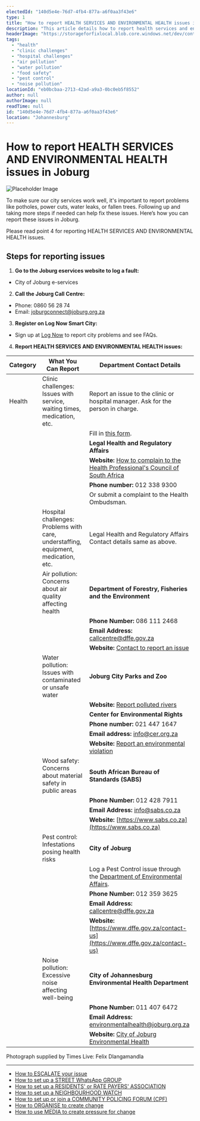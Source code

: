 ```yaml
---
electedId: "140d5e4e-76d7-4fb4-877a-a6f0aa3f43e6"
type: 1
title: "How to report HEALTH SERVICES AND ENVIRONMENTAL HEALTH issues in Joburg"
description: "This article details how to report health services and environmental health issues in Johannesburg, including clinic and hospital challenges, air and water pollution, and pest control. It provides contact information for relevant departments such as the City of Johannesburg Environmental Health Department, Legal Health and Regulatory Affairs, and the Department of Forestry, Fisheries and the Environment, along with instructions for logging issues through the City’s e-services platform."
headerImage: "https://storageforfixlocal.blob.core.windows.net/dev/content/140d5e4e-76d7-4fb4-877a-a6f0aa3f43e6/images/140d5e4e-76d7-4fb4-877a-a6f0aa3f43e6.webp"
tags:
  - "health"
  - "clinic challenges"
  - "hospital challenges"
  - "air pollution"
  - "water pollution"
  - "food safety"
  - "pest control"
  - "noise pollution"
locationId: "eb0bcbaa-2713-42ad-a9a3-0bc0eb5f8552"
author: null
authorImage: null
readTime: null
id: "140d5e4e-76d7-4fb4-877a-a6f0aa3f43e6"
location: "Johannesburg"
---
```


# How to report HEALTH SERVICES AND ENVIRONMENTAL HEALTH issues in Joburg

![Placeholder Image](https://storageforfixlocal.blob.core.windows.net/dev/content/140d5e4e-76d7-4fb4-877a-a6f0aa3f43e6/images/140d5e4e-76d7-4fb4-877a-a6f0aa3f43e6.webp)

To make sure our city services work well, it's important to report problems like potholes, power cuts, water leaks, or fallen trees. Following up and taking more steps if needed can help fix these issues. Here’s how you can report these issues in Joburg. 

Please read point 4 for reporting HEALTH SERVICES AND ENVIRONMENTAL HEALTH issues.

## Steps for reporting issues

1. **Go to the Joburg eservices website to log a fault:**  
- City of Joburg e-services


2. **Call the Joburg Call Centre:**
- Phone: 0860 56 28 74
- Email: joburgconnect@joburg.org.za


3. **Register on Log Now Smart City:**
- Sign up at [Log Now](https://www.lognow.co.za/) to report city problems and see FAQs.


4. **Report HEALTH SERVICES AND ENVIRONMENTAL HEALTH issues:**


| **Category** | **What You Can Report**                                                                 | **Department Contact Details**                                                                                                                |
|--------------|-----------------------------------------------------------------------------------------|-----------------------------------------------------------------------------------------------------------------------------------------------|
| Health       | Clinic challenges: Issues with service, waiting times, medication, etc.                 | Report an issue to the clinic or hospital manager. Ask for the person in charge.                                                              |
|              |                                                                                         | Fill in [this form](https://example.com).                                                                                                      |
|              |                                                                                         | **Legal Health and Regulatory Affairs**                                                                                                       |
|              |                                                                                         | **Website:** [How to complain to the Health Professional's Council of South Africa](https://example.com)                                       |
|              |                                                                                         | **Phone number:** 012 338 9300                                                                                                                |
|              |                                                                                         | Or submit a complaint to the Health Ombudsman.                                                                                                |
|              | Hospital challenges: Problems with care, understaffing, equipment, medication, etc.     | Legal Health and Regulatory Affairs Contact details same as above.                                                                            |
|              | Air pollution: Concerns about air quality affecting health                              | **Department of Forestry, Fisheries and the Environment**                                                                                     |
|              |                                                                                         | **Phone Number:** 086 111 2468                                                                                                                |
|              |                                                                                         | **Email Address:** [callcentre@dffe.gov.za](mailto:callcentre@dffe.gov.za)                                                                     |
|              |                                                                                         | **Website:** [Contact to report an issue](https://example.com)                                                                                |
|              | Water pollution: Issues with contaminated or unsafe water                               | **Joburg City Parks and Zoo**                                                                                                                 |
|              |                                                                                         | **Website:** [Report polluted rivers](https://example.com)                                                                                    |
|              |                                                                                         | **Center for Environmental Rights**                                                                                                           |
|              |                                                                                         | **Phone number:** 021 447 1647                                                                                                                |
|              |                                                                                         | **Email address:** [info@cer.org.za](mailto:info@cer.org.za)                                                                                   |
|              |                                                                                         | **Website:** [Report an environmental violation](https://example.com)                                                                         |
|              | Wood safety: Concerns about material safety in public areas                             | **South African Bureau of Standards (SABS)**                                                                                                  |
|              |                                                                                         | **Phone Number:** 012 428 7911                                                                                                                |
|              |                                                                                         | **Email Address:** [info@sabs.co.za](mailto:info@sabs.co.za)                                                                                   |
|              |                                                                                         | **Website:** [https://www.sabs.co.za](https://www.sabs.co.za)                                                                                 |
|              | Pest control: Infestations posing health risks                                          | **City of Joburg**                                                                                                                            |
|              |                                                                                         | Log a Pest Control issue through the [Department of Environmental Affairs](https://example.com).                                              |
|              |                                                                                         | **Phone Number:** 012 359 3625                                                                                                                |
|              |                                                                                         | **Email Address:** [callcentre@dffe.gov.za](mailto:callcentre@dffe.gov.za)                                                                     |
|              |                                                                                         | **Website:** [https://www.dffe.gov.za/contact-us](https://www.dffe.gov.za/contact-us)                                                         |
|              | Noise pollution: Excessive noise affecting well-being                                   | **City of Johannesburg Environmental Health Department**                                                                                      |
|              |                                                                                         | **Phone Number:** 011 407 6472                                                                                                                |
|              |                                                                                         | **Email Address:** [environmentalhealth@joburg.org.za](mailto:environmentalhealth@joburg.org.za)                                              |
|              |                                                                                         | **Website:** [City of Joburg Environmental Health](https://example.com)                                                                       |




Photograph supplied by Times Live: Felix Dlangamandla

---

- [How to ESCALATE your issue](/content/5c82dc08-0baf-410a-8de9-f7959a4beb3d/)
- [How to set up a STREET WhatsApp GROUP](/content/d6dea590-a527-494e-a551-c338f3bac46b/)
- [How to set up a RESIDENTS' or RATE PAYERS' ASSOCIATION](/content/70f67bab-f596-433f-9f13-f6545cff700e/)
- [How to set up a NEIGHBOURHOOD WATCH](/content/475ff4fc-c8c6-4c0c-a454-6f6dc42c6ce8/)
- [How to set up or join a COMMUNITY POLICING FORUM (CPF)](/content/475ff4fc-c8c6-4c0c-a454-6f6dc42c6ce8/)
- [How to ORGANISE to create change](/content/2797a122-a084-4237-8d99-8e1c4aea4f6e/)
- [How to use MEDIA to create pressure for change](/content/c13796b6-860b-4830-ba7f-c0113cf9daae/)
